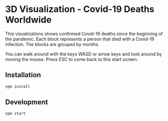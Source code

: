 # 3D Visualization - Covid-19 Deaths Worldwide

This visualizations shows confirmed Covid-19 deaths since the beginning of the pandemic.
Each block represents a person that died with a Covid-19 infection. The blocks are grouped
by months.

You can walk around with the keys WASD or arrow keys and look around by moving the mouse.
Press ESC to come back to this start screen.

## Installation

```sh
npm install
```

## Development

```sh
npm start
```
